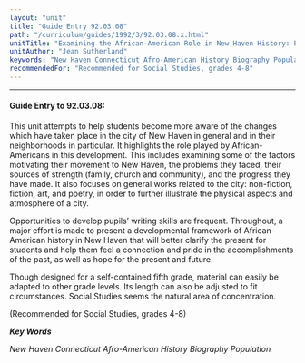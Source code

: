 ```yaml
---
layout: "unit"
title: "Guide Entry 92.03.08"
path: "/curriculum/guides/1992/3/92.03.08.x.html"
unitTitle: "Examining the African-American Role in New Haven History: Pride in the Past— Hope for the Future"
unitAuthor: "Jean Sutherland"
keywords: "New Haven Connecticut Afro-American History Biography Population"
recommendedFor: "Recommended for Social Studies, grades 4-8"
---
```

<body>
<hr/>
<h4>
Guide Entry to 92.03.08:
</h4>
This unit attempts to help students become more aware of the changes which have taken place in the city of New Haven in general and in their neighborhoods in particular.  It highlights the role played by African- Americans in this development.  This includes examining some of the factors motivating their movement to New Haven, the problems they faced, their sources of strength (family, church and community), and the progress they have made.  It also focuses on general works related to the city: non-fiction, fiction, art, and poetry, in order to further illustrate the physical aspects and atmosphere of a city.
<p>
Opportunities to develop pupils’ writing skills are frequent. Throughout, a major effort is made to present a developmental framework of African-American history in New Haven that will better clarify the present for students and help them feel a connection and pride in the accomplishments of the past, as well as hope for the present and future.
</p>
<p>
Though designed for a self-contained fifth grade, material can easily be adapted to other grade levels.  Its length can also be adjusted to fit circumstances.  Social Studies seems the natural area of concentration.
</p>
<p>
(Recommended for Social Studies, grades 4-8)
</p>
<p>
<b>
<i>
Key Words
</i>
</b>
<br/>
</p>
<p>
<i>
New Haven Connecticut Afro-American History Biography Population
</i>
</p>
</body>